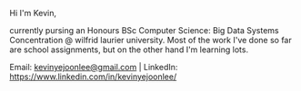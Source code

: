 Hi I'm Kevin,

currently pursing an Honours BSc Computer Science: Big Data Systems Concentration @ wilfrid laurier university.
Most of the work I've done so far are school assignments, but on the other hand I'm learning lots.

Email: kevinyejoonlee@gmail.com | LinkedIn: https://www.linkedin.com/in/kevinyejoonlee/


